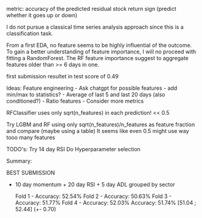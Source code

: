 metric: accuracy of the predicted residual stock return sign (predict whether it goes up or down)

I do not pursue a classical time series analysis approach since this is a classification task.

From a first EDA, no feature seems to be highly influential of the outcome. To gain a better understanding of feature importance, I will no proceed with fitting a RandomForest. The RF feature importance suggest to aggregate features older than >= 6 days in one. 

first submission resultet in test score of 0.49

Ideas: 
Feature engineering
    - Ask chatgpt for possible features
    - add min/max to statistics?
    - Average of last 5 and last 20 days (also conditioned?)
    - Ratio features
    - Consider more metrics


RFClassifier uses only sqrt(n_features) in each prediction! << 0.5

Try LGBM and RF using only sqrt(n_features)/n_features as feature fraction and compare (maybe using a table)
It seems like even 0.5 might use way tooo many features



TODO's: 
Try 14 day RSI 
Do Hyperparameter selection

Summary: 

BEST SUBMISSION
- 10 day momentum + 20 day RSI + 5 day ADL grouped by sector

    Fold 1 - Accuracy: 52.54%
    Fold 2 - Accuracy: 50.63%
    Fold 3 - Accuracy: 51.77%
    Fold 4 - Accuracy: 52.03%
    Accuracy: 51.74% [51.04 ; 52.44] (+- 0.70)


